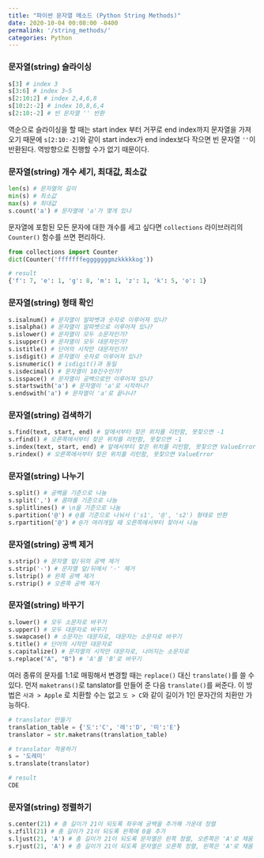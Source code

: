 ```yaml
---
title: "파이썬 문자열 메소드 (Python String Methods)"
date: 2020-10-04 00:08:00 -0400
permalink: '/string_methods/'
categories: Python
---
```


### 문자열(string) 슬라이싱
```python
s[3] # index 3
s[3:6] # index 3~5
s[2:10:2] # index 2,4,6,8
s[10:2:-2] # index 10,8,6,4
s[2:10:-2] # 빈 문자열 '' 반환
```

역순으로 슬라이싱을 할 때는 start index 부터 거꾸로 end index까지 문자열을 가져오기 때문에 `s[2:10:-2]`와 같이 start index가 end index보다 작으면 빈 문자열 `''`이 반환된다. 역방향으로 진행할 수가 없기 때문이다.

### 문자열(string) 개수 세기, 최대값, 최소값
```python
len(s) # 문자열의 길이
min(s) # 최소값
max(s) # 최대값
s.count('a') # 문자열에 'a'가 몇개 있나
```

문자열에 포함된 모든 문자에 대한 개수를 세고 싶다면 `collections` 라이브러리의 `Counter()` 함수를 쓰면 편리하다.

```python
from collections import Counter
dict(Counter('fffffffegggggggmzkkkkkog'))

# result
{'f': 7, 'e': 1, 'g': 8, 'm': 1, 'z': 1, 'k': 5, 'o': 1}
```

### 문자열(string) 형태 확인
```python
s.isalnum() # 문자열이 알파벳과 숫자로 이루어져 있나?
s.isalpha() # 문자열이 알파벳으로 이루어져 있나?
s.islower() # 문자열이 모두 소문자인가?
s.isupper() # 문자열이 모두 대문자인가?
s.istitle() # 단어의 시작만 대문자인가?
s.isdigit() # 문자열이 숫자로 이루어져 있나?
s.isnumeric() # isdigit()과 동일
s.isdecimal() # 문자열이 10진수인가?
s.isspace() # 문자열이 공백으로만 이루어져 있나?
s.startswith('a') # 문자열이 'a'로 시작하나?
s.endswith('a') # 문자열이 'a'로 끝나나?
```

### 문자열(string) 검색하기
```python
s.find(text, start, end) # 앞에서부터 찾은 위치를 리턴함, 못찾으면 -1
s.rfind() # 오른쪽에서부터 찾은 위치를 리턴함, 못찾으면 -1
s.index(text, start, end) # 앞에서부터 찾은 위치를 리턴함, 못찾으면 ValueError
s.rindex() # 오른쪽에서부터 찾은 위치를 리턴함, 못찾으면 ValueError
```

### 문자열(string) 나누기
```python
s.split() # 공백을 기준으로 나눔
s.split(',') # 콤마를 기준으로 나눔
s.splitlines() # \n을 기준으로 나눔
s.partition('@') # @를 기준으로 나눠서 ('s1', '@', 's2') 형태로 반환
s.rpartition('@') # @가 여러개일 때 오른쪽에서부터 찾아서 나눔
```

### 문자열(string) 공백 제거
```python
s.strip() # 문자열 앞/뒤의 공백 제거
s.strip('-') # 문자열 앞/뒤에서 '-' 제거
s.lstrip() # 왼쪽 공백 제거
s.rstrip() # 오른쪽 공백 제거
```

### 문자열(string) 바꾸기
```python
s.lower() # 모두 소문자로 바꾸기
s.upper() # 모두 대문자로 바꾸기
s.swapcase() # 소문자는 대문자로, 대문자는 소문자로 바꾸기
s.title() # 단어의 시작만 대문자로
s.capitalize() # 문자열의 시작만 대문자로, 나머지는 소문자로
s.replace("A", "B") # 'A'를 'B'로 바꾸기
```

여러 종류의 문자를 1:1로 매핑해서 변경할 때는 `replace()` 대신 `translate()`를 쓸 수 있다. 먼저 `maketrans()`로 tanslator를 만들어 준 다음 `translate()`를 써준다. 이 방법은 `사과 > Apple` 로 치환할 수는 없고 `도 > C`와 같이 길이가 1인 문자간의 치환만 가능하다.

```python
# translator 만들기
translation_table = {'도':'C', '레':'D', '미':'E'}
translator = str.maketrans(translation_table)

# translator 적용하기
s = '도레미'
s.translate(translator)

# result
CDE
```

### 문자열(string) 정렬하기
```python
s.center(21) # 총 길이가 21이 되도록 좌우에 공백을 추가해 가운데 정렬
s.zfill(21) # 총 길이가 21이 되도록 왼쪽에 0을 추가
s.ljust(21, 'A') # 총 길이가 21이 되도록 문자열은 왼쪽 정렬, 오른쪽은 'A'로 채움
s.rjust(21, 'A') # 총 길이가 21이 되도록 문자열은 오른쪽 정렬, 왼쪽은 'A'로 채움
```
